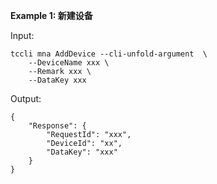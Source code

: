 **Example 1: 新建设备**



Input: 

```
tccli mna AddDevice --cli-unfold-argument  \
    --DeviceName xxx \
    --Remark xxx \
    --DataKey xxx
```

Output: 
```
{
    "Response": {
        "RequestId": "xxx",
        "DeviceId": "xx",
        "DataKey": "xxx"
    }
}
```


